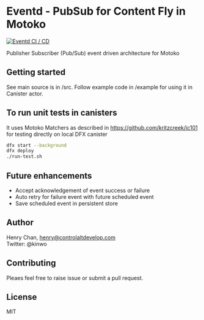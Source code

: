 # Eventd - PubSub for Content Fly in Motoko

[![Eventd CI / CD](https://github.com/contentflydapp/eventd/actions/workflows/dev.yml/badge.svg?branch=main)](https://github.com/contentflydapp/eventd/actions/workflows/dev.yml)

Publisher Subscriber (Pub/Sub) event driven architecture for Motoko

## Getting started

See main source is in /src. Follow example code in /example for using it in Canister actor.

## To run unit tests in canisters

It uses Motoko Matchers as described in https://github.com/kritzcreek/ic101 for testing directly on local DFX canister

```bash
dfx start --background
dfx deploy
./run-test.sh
```

## Future enhancements

-   Accept acknowledgement of event success or failure
-   Auto retry for failure event with future scheduled event
-   Save scheduled event in persistent store

## Author

Henry Chan, henry@controlaltdevelop.com  
Twitter: @kinwo

## Contributing

Pleaes feel free to raise issue or submit a pull request.

## License

MIT
